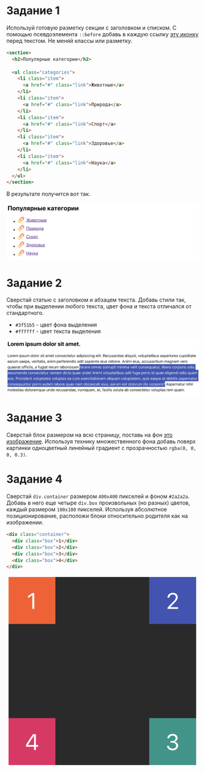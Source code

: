 # Задание 1

Используй готовую разметку секции с заголовком и списком. C помощью
псевдоэлемента `::before` добавь в каждую ссылку
[эту иконку](./assets/task-01-icon.svg) перед текстом. Не меняй классы или
разметку.

```html
<section>
  <h2>Популярные категории</h2>

  <ul class="categories">
    <li class="item">
      <a href="#" class="link">Животные</a>
    </li>
    <li class="item">
      <a href="#" class="link">Природа</a>
    </li>
    <li class="item">
      <a href="#" class="link">Спорт</a>
    </li>
    <li class="item">
      <a href="#" class="link">Здоровье</a>
    </li>
    <li class="item">
      <a href="#" class="link">Наука</a>
    </li>
  </ul>
</section>
```

В результате получится вот так.

![превью задания](./images/task-01.png)

# Задание 2

Сверстай статью с заголовком и абзацем текста. Добавь стили так, чтобы при
выделении любого текста, цвет фона и текста отличался от стандартного.

- `#3f51b5` - цвет фона выделения
- `#ffffff` - цвет текста выделения

![превью задания](./images/task-02.png)

# Задание 3

Сверстай блок размером на всю страницу, поставь на фон
[это изображение](./assets/task-03-image.jpg). Используя технику множественного
фона добавь поверх картинки одноцветный линейный градиент с прозрачностью
`rgba(0, 0, 0, 0.3)`.

# Задание 4

Сверстай `div.container` размером `400x400` пикселей и фоном `#2a2a2a`. Добавь в
него еще четыре `div.box` произвольных (но разных) цветов, каждый размером
`100x100` пикселей. Используя абсолютное позиционирование, расположи блоки
относительно родителя как на изображении.

```html
<div class="container">
  <div class="box">1</div>
  <div class="box">2</div>
  <div class="box">3</div>
  <div class="box">4</div>
</div>
```

![превью задания](./images/task-04.png)
